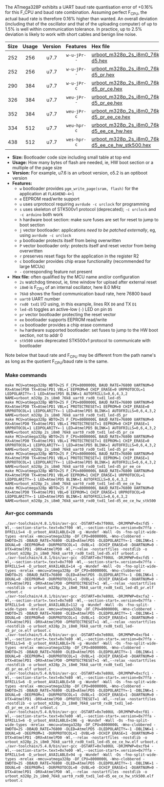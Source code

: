 The ATmega328P exhibits a UART baud rate quantisation error of +0.16% for this F_CPU and baud rate combination. Assuming perfect F<sub>CPU</sub>, the actual baud rate is therefore 0.16% higher than wanted. An overall deviation (including that of the oscillator and that of the uploading computer) of up to 1.5% is well within communication tolerance. In practice, up to 2.5% deviation is likely to work with short cables and benign line noise.

|Size|Usage|Version|Features|Hex file|
|:-:|:-:|:-:|:-:|:--|
|252|256|u7.7|`w-u-jPr--`|[urboot_m328p_2s_i8m0_76k8_uart0_rxd0_txd1_led-d5.hex](https://raw.githubusercontent.com/stefanrueger/urboot.hex/main/boards/ursense/atmega328p/watchdog_2_s/internal_oscillator_i/%2B8m000000_hz/%2B%2B76k8_baud/uart0_rxd0_txd1/led-d5/urboot_m328p_2s_i8m0_76k8_uart0_rxd0_txd1_led-d5.hex)|
|252|256|u7.7|`w-u-jPr--`|[urboot_m328p_2s_i8m0_76k8_uart0_rxd0_txd1_led-d5_pr.hex](https://raw.githubusercontent.com/stefanrueger/urboot.hex/main/boards/ursense/atmega328p/watchdog_2_s/internal_oscillator_i/%2B8m000000_hz/%2B%2B76k8_baud/uart0_rxd0_txd1/led-d5/urboot_m328p_2s_i8m0_76k8_uart0_rxd0_txd1_led-d5_pr.hex)|
|290|384|u7.7|`w-u-jPr-c`|[urboot_m328p_2s_i8m0_76k8_uart0_rxd0_txd1_led-d5_pr_ce.hex](https://raw.githubusercontent.com/stefanrueger/urboot.hex/main/boards/ursense/atmega328p/watchdog_2_s/internal_oscillator_i/%2B8m000000_hz/%2B%2B76k8_baud/uart0_rxd0_txd1/led-d5/urboot_m328p_2s_i8m0_76k8_uart0_rxd0_txd1_led-d5_pr_ce.hex)|
|326|384|u7.7|`weu-jPr--`|[urboot_m328p_2s_i8m0_76k8_uart0_rxd0_txd1_led-d5_pr_ee.hex](https://raw.githubusercontent.com/stefanrueger/urboot.hex/main/boards/ursense/atmega328p/watchdog_2_s/internal_oscillator_i/%2B8m000000_hz/%2B%2B76k8_baud/uart0_rxd0_txd1/led-d5/urboot_m328p_2s_i8m0_76k8_uart0_rxd0_txd1_led-d5_pr_ee.hex)|
|352|384|u7.7|`weu-jPr-c`|[urboot_m328p_2s_i8m0_76k8_uart0_rxd0_txd1_led-d5_pr_ee_ce.hex](https://raw.githubusercontent.com/stefanrueger/urboot.hex/main/boards/ursense/atmega328p/watchdog_2_s/internal_oscillator_i/%2B8m000000_hz/%2B%2B76k8_baud/uart0_rxd0_txd1/led-d5/urboot_m328p_2s_i8m0_76k8_uart0_rxd0_txd1_led-d5_pr_ee_ce.hex)|
|334|512|u7.7|`weu-hpr-c`|[urboot_m328p_2s_i8m0_76k8_uart0_rxd0_txd1_led-d5_ee_ce_hw.hex](https://raw.githubusercontent.com/stefanrueger/urboot.hex/main/boards/ursense/atmega328p/watchdog_2_s/internal_oscillator_i/%2B8m000000_hz/%2B%2B76k8_baud/uart0_rxd0_txd1/led-d5/urboot_m328p_2s_i8m0_76k8_uart0_rxd0_txd1_led-d5_ee_ce_hw.hex)|
|438|512|u7.7|`wes-hpr-c`|[urboot_m328p_2s_i8m0_76k8_uart0_rxd0_txd1_led-d5_ee_ce_hw_stk500.hex](https://raw.githubusercontent.com/stefanrueger/urboot.hex/main/boards/ursense/atmega328p/watchdog_2_s/internal_oscillator_i/%2B8m000000_hz/%2B%2B76k8_baud/uart0_rxd0_txd1/led-d5/urboot_m328p_2s_i8m0_76k8_uart0_rxd0_txd1_led-d5_ee_ce_hw_stk500.hex)|

- **Size:** Bootloader code size including small table at top end
- **Usage:** How many bytes of flash are needed, ie, HW boot section or a multiple of the page size
- **Version:** For example, u7.6 is an urboot version, o5.2 is an optiboot version
- **Features:**
  + `w` bootloader provides `pgm_write_page(sram, flash)` for the application at `FLASHEND-4+1`
  + `e` EEPROM read/write support
  + `u` uses urprotocol requiring `avrdude -c urclock` for programming
  + `s` uses skeleton of STK500v1 protocol (deprecated); `-c urclock` and `-c arduino` both work
  + `h` hardware boot section: make sure fuses are set for reset to jump to boot section
  + `j` vector bootloader: applications *need to be patched externally*, eg, using `avrdude -c urclock`
  + `p` bootloader protects itself from being overwritten
  + `P` vector bootloader only: protects itself and reset vector from being overwritten
  + `r` preserves reset flags for the application in the register R2
  + `c` bootloader provides chip erase functionality (recommended for large MCUs)
  + `-` corresponding feature not present
- **Hex file:** often qualified by the MCU name and/or configuration
  + `2s` watchdog timeout, ie, time window for upload after external reset
  + `i8m0` is F<sub>CPU</sub> of an internal oscillator, here 8.0 MHz
  + `76k8` shows the fixed communication baud rate, here 76800 baud
  + `uart0` UART number
  + `rxd0 txd1` I/O using, in this example, lines RX `D0` and TX `D1`
  + `led-d5` toggles an active-low (`-`) LED on pin `D5`
  + `pr` vector bootloader protecting the reset vector
  + `ee` bootloader supports EEPROM read/write
  + `ce` bootloader provides a chip erase command
  + `hw` hardware supported bootloader: set fuses to jump to the HW boot section, not to addr 0
  + `stk500` uses deprecated STK500v1 protocol to communicate with bootloader


Note below that baud rate and F<sub>CPU</sub> may be different from the path name's as long as the quotient F<sub>CPU</sub>/baud rate is the same.

### Make commands
```
make MCU=atmega328p WDTO=2S F_CPU=8000000L BAUD_RATE=76800 UARTNUM=0 RX=AtmelPD0 TX=AtmelPD1 VBL=1 EEPROM=0 CHIP_ERASE=0 URPROTOCOL=1 LEDPOLARITY=-1 LED=AtmelPD5 BLINK=1 AUTOFRILLS=0,6,4,3,2 NAME=urboot_m328p_2s_i8m0_76k8_uart0_rxd0_txd1_led-d5
make MCU=atmega328p WDTO=2S F_CPU=8000000L BAUD_RATE=76800 UARTNUM=0 RX=AtmelPD0 TX=AtmelPD1 VBL=1 PROTECTRESET=1 EEPROM=0 CHIP_ERASE=0 URPROTOCOL=1 LEDPOLARITY=-1 LED=AtmelPD5 BLINK=1 AUTOFRILLS=0,6,4,3,2 NAME=urboot_m328p_2s_i8m0_76k8_uart0_rxd0_txd1_led-d5_pr
make MCU=atmega328p WDTO=2S F_CPU=8000000L BAUD_RATE=76800 UARTNUM=0 RX=AtmelPD0 TX=AtmelPD1 VBL=1 PROTECTRESET=1 EEPROM=0 CHIP_ERASE=1 URPROTOCOL=1 LEDPOLARITY=-1 LED=AtmelPD5 BLINK=1 AUTOFRILLS=0,6,4,3,2 NAME=urboot_m328p_2s_i8m0_76k8_uart0_rxd0_txd1_led-d5_pr_ce
make MCU=atmega328p WDTO=2S F_CPU=8000000L BAUD_RATE=76800 UARTNUM=0 RX=AtmelPD0 TX=AtmelPD1 VBL=1 PROTECTRESET=1 EEPROM=1 CHIP_ERASE=0 URPROTOCOL=1 LEDPOLARITY=-1 LED=AtmelPD5 BLINK=1 AUTOFRILLS=0,6,4,3,2 NAME=urboot_m328p_2s_i8m0_76k8_uart0_rxd0_txd1_led-d5_pr_ee
make MCU=atmega328p WDTO=2S F_CPU=8000000L BAUD_RATE=76800 UARTNUM=0 RX=AtmelPD0 TX=AtmelPD1 VBL=1 PROTECTRESET=1 EEPROM=1 CHIP_ERASE=1 URPROTOCOL=1 LEDPOLARITY=-1 LED=AtmelPD5 BLINK=1 AUTOFRILLS=0,6,4,3,2 NAME=urboot_m328p_2s_i8m0_76k8_uart0_rxd0_txd1_led-d5_pr_ee_ce
make MCU=atmega328p WDTO=2S F_CPU=8000000L BAUD_RATE=76800 UARTNUM=0 RX=AtmelPD0 TX=AtmelPD1 VBL=0 EEPROM=1 CHIP_ERASE=1 URPROTOCOL=1 LEDPOLARITY=-1 LED=AtmelPD5 BLINK=1 AUTOFRILLS=0,6,4,3,2 NAME=urboot_m328p_2s_i8m0_76k8_uart0_rxd0_txd1_led-d5_ee_ce_hw
make MCU=atmega328p WDTO=2S F_CPU=8000000L BAUD_RATE=76800 UARTNUM=0 RX=AtmelPD0 TX=AtmelPD1 VBL=0 EEPROM=1 CHIP_ERASE=1 URPROTOCOL=0 LEDPOLARITY=-1 LED=AtmelPD5 BLINK=1 AUTOFRILLS=0,6,4,3,2 NAME=urboot_m328p_2s_i8m0_76k8_uart0_rxd0_txd1_led-d5_ee_ce_hw_stk500
```

### Avr-gcc commands
```
./avr-toolchain/4.8.1/bin/avr-gcc -DSTART=0x7f00UL -DRJMPWP=0xcfd5 -Wl,--section-start=.text=0x7f00 -Wl,--section-start=.version=0x7ffa -DFRILLS=4 -D_urboot_AVAILABLE=28 -g -Wundef -Wall -Os -fno-split-wide-types -mrelax -mmcu=atmega328p -DF_CPU=8000000L -Wno-clobbered -DWDTO=2S -DBAUD_RATE=76800 -DLED=AtmelPD5 -DLEDPOLARITY=-1 -DBLINK=1 -DDUAL=0 -DEEPROM=0 -DURPROTOCOL=1 -DVBL=1 -DCHIP_ERASE=0 -DUARTNUM=0 -DTX=AtmelPD1 -DRX=AtmelPD0 -Wl,--relax -nostartfiles -nostdlib -o urboot_m328p_2s_i8m0_76k8_uart0_rxd0_txd1_led-d5.elf urboot.c
./avr-toolchain/4.8.1/bin/avr-gcc -DSTART=0x7f00UL -DRJMPWP=0xcfd5 -Wl,--section-start=.text=0x7f00 -Wl,--section-start=.version=0x7ffa -DFRILLS=4 -D_urboot_AVAILABLE=14 -g -Wundef -Wall -Os -fno-split-wide-types -mrelax -mmcu=atmega328p -DF_CPU=8000000L -Wno-clobbered -DWDTO=2S -DBAUD_RATE=76800 -DLED=AtmelPD5 -DLEDPOLARITY=-1 -DBLINK=1 -DDUAL=0 -DEEPROM=0 -DURPROTOCOL=1 -DVBL=1 -DCHIP_ERASE=0 -DUARTNUM=0 -DTX=AtmelPD1 -DRX=AtmelPD0 -DPROTECTRESET=1 -Wl,--relax -nostartfiles -nostdlib -o urboot_m328p_2s_i8m0_76k8_uart0_rxd0_txd1_led-d5_pr.elf urboot.c
./avr-toolchain/4.8.1/bin/avr-gcc -DSTART=0x7e80UL -DRJMPWP=0xcfa2 -Wl,--section-start=.text=0x7e80 -Wl,--section-start=.version=0x7ffa -DFRILLS=6 -D_urboot_AVAILABLE=112 -g -Wundef -Wall -Os -fno-split-wide-types -mrelax -mmcu=atmega328p -DF_CPU=8000000L -Wno-clobbered -DWDTO=2S -DBAUD_RATE=76800 -DLED=AtmelPD5 -DLEDPOLARITY=-1 -DBLINK=1 -DDUAL=0 -DEEPROM=0 -DURPROTOCOL=1 -DVBL=1 -DCHIP_ERASE=1 -DUARTNUM=0 -DTX=AtmelPD1 -DRX=AtmelPD0 -DPROTECTRESET=1 -Wl,--relax -nostartfiles -nostdlib -o urboot_m328p_2s_i8m0_76k8_uart0_rxd0_txd1_led-d5_pr_ce.elf urboot.c
./avr-toolchain/5.4.0/bin/avr-gcc -DSTART=0x7e80UL -DRJMPWP=0xcfb4 -Wl,--section-start=.text=0x7e80 -Wl,--section-start=.version=0x7ffa -DFRILLS=6 -D_urboot_AVAILABLE=76 -g -Wundef -Wall -Os -fno-split-wide-types -mrelax -mmcu=atmega328p -DF_CPU=8000000L -Wno-clobbered -DWDTO=2S -DBAUD_RATE=76800 -DLED=AtmelPD5 -DLEDPOLARITY=-1 -DBLINK=1 -DDUAL=0 -DEEPROM=1 -DURPROTOCOL=1 -DVBL=1 -DCHIP_ERASE=0 -DUARTNUM=0 -DTX=AtmelPD1 -DRX=AtmelPD0 -DPROTECTRESET=1 -Wl,--relax -nostartfiles -nostdlib -o urboot_m328p_2s_i8m0_76k8_uart0_rxd0_txd1_led-d5_pr_ee.elf urboot.c
./avr-toolchain/5.4.0/bin/avr-gcc -DSTART=0x7e80UL -DRJMPWP=0xcfc1 -Wl,--section-start=.text=0x7e80 -Wl,--section-start=.version=0x7ffa -DFRILLS=6 -D_urboot_AVAILABLE=50 -g -Wundef -Wall -Os -fno-split-wide-types -mrelax -mmcu=atmega328p -DF_CPU=8000000L -Wno-clobbered -DWDTO=2S -DBAUD_RATE=76800 -DLED=AtmelPD5 -DLEDPOLARITY=-1 -DBLINK=1 -DDUAL=0 -DEEPROM=1 -DURPROTOCOL=1 -DVBL=1 -DCHIP_ERASE=1 -DUARTNUM=0 -DTX=AtmelPD1 -DRX=AtmelPD0 -DPROTECTRESET=1 -Wl,--relax -nostartfiles -nostdlib -o urboot_m328p_2s_i8m0_76k8_uart0_rxd0_txd1_led-d5_pr_ee_ce.elf urboot.c
./avr-toolchain/5.4.0/bin/avr-gcc -DSTART=0x7e00UL -DRJMPWP=0xcf81 -Wl,--section-start=.text=0x7e00 -Wl,--section-start=.version=0x7ffa -DFRILLS=6 -D_urboot_AVAILABLE=196 -g -Wundef -Wall -Os -fno-split-wide-types -mrelax -mmcu=atmega328p -DF_CPU=8000000L -Wno-clobbered -DWDTO=2S -DBAUD_RATE=76800 -DLED=AtmelPD5 -DLEDPOLARITY=-1 -DBLINK=1 -DDUAL=0 -DEEPROM=1 -DURPROTOCOL=1 -DVBL=0 -DCHIP_ERASE=1 -DUARTNUM=0 -DTX=AtmelPD1 -DRX=AtmelPD0 -Wl,--relax -nostartfiles -nostdlib -o urboot_m328p_2s_i8m0_76k8_uart0_rxd0_txd1_led-d5_ee_ce_hw.elf urboot.c
./avr-toolchain/5.4.0/bin/avr-gcc -DSTART=0x7e00UL -DRJMPWP=0xcfb4 -Wl,--section-start=.text=0x7e00 -Wl,--section-start=.version=0x7ffa -DFRILLS=6 -D_urboot_AVAILABLE=94 -g -Wundef -Wall -Os -fno-split-wide-types -mrelax -mmcu=atmega328p -DF_CPU=8000000L -Wno-clobbered -DWDTO=2S -DBAUD_RATE=76800 -DLED=AtmelPD5 -DLEDPOLARITY=-1 -DBLINK=1 -DDUAL=0 -DEEPROM=1 -DURPROTOCOL=0 -DVBL=0 -DCHIP_ERASE=1 -DUARTNUM=0 -DTX=AtmelPD1 -DRX=AtmelPD0 -Wl,--relax -nostartfiles -nostdlib -o urboot_m328p_2s_i8m0_76k8_uart0_rxd0_txd1_led-d5_ee_ce_hw_stk500.elf urboot.c
```

